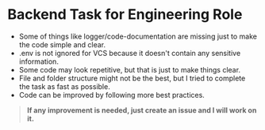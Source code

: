 # Backend Task for Engineering Role

- Some of things like logger/code-documentation are missing just to make the code simple and clear.
- .env is not ignored for VCS because it doesn't contain any sensitive information.
- Some code may look repetitive, but that is just to make things clear.
- File and folder structure might not be the best, but I tried to complete the task as fast as possible.
- Code can be improved by following more best practices.

> **If any improvement is needed, just create an issue and I will work on it.**

